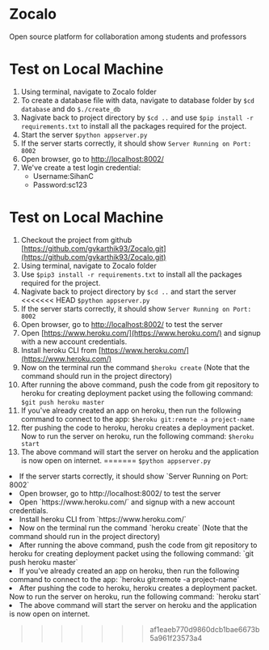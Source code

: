 


# Zocalo
Open source platform for collaboration among students and professors

# Test on Local Machine
1. Using terminal, navigate to Zocalo folder
2. To create a database file with data, navigate to database folder by
    `$cd database`
   and do
    `$./create_db`
3. Nagivate back to project directory by `$cd ..`
   and use `$pip install -r requirements.txt` to install all the packages required for the project.
4. Start the server
    `$python appserver.py`
5. If the server starts correctly, it should show
    `Server Running on Port:  8002`
6. Open browser, go to [http://localhost:8002/](http://localhost:8002/)
7. We've create a test login credential:
    - Username:SihanC
    - Password:sc123


# Test on Local Machine
1. Checkout the project from github [https://github.com/gvkarthik93/Zocalo.git](https://github.com/gvkarthik93/Zocalo.git)
2. Using terminal, navigate to Zocalo folder
3. Use `$pip3 install -r requirements.txt` to install all the packages required for the project.
4. Nagivate back to project directory by
    `$cd ..` and start the server
<<<<<<< HEAD
    `$python appserver.py`
5. If the server starts correctly, it should show
    `Server Running on Port:  8002`
6. Open browser, go to [http://localhost:8002/](http://localhost:8002/) to test the server
7. Open [https://www.heroku.com/](https://www.heroku.com/) and signup with a new account credentials.
8. Install heroku CLI from [https://www.heroku.com/](https://www.heroku.com/)
9. Now on the terminal run the command `$heroku create` (Note that the command should run in the project directory)
10. After running the above command, push the code from git repository to heroku for creating deployment packet using the following command: `$git push heroku master`
11. If you've already created an app on heroku, then run the following command to connect to the app: `$heroku git:remote -a project-name`
12. fter pushing the code to heroku, heroku creates a deployment packet. Now to run the server on heroku, run the following command: `$heroku start`
13. The above command will start the server on heroku and the application is now open on internet.
=======
    `$python appserver.py`</li>
  <li>If the server starts correctly, it should show
    `Server Running on Port:  8002`</li>
  <li>Open browser, go to http://localhost:8002/ to test the server</li>
  <li>Open `https://www.heroku.com/` and signup with a new account credentials.</li>
  <li>Install heroku CLI from `https://www.heroku.com/`</li>
  <li>Now on the terminal run the command `heroku create` (Note that the command should run in the project directory)</li>
  <li>After running the above command, push the code from git repository to heroku for creating deployment packet using the following command: `git push heroku master`</li>
  <li>If you've already created an app on heroku, then run the following command to connect to the app: `heroku git:remote -a project-name`</li>
  <li>After pushing the code to heroku, heroku creates a deployment packet. Now to run the server on heroku, run the following command: `heroku start`</li>
  <li>The above command will start the server on heroku and the application is now open on internet.</li>
</ol>

>>>>>>> af1eaeb770d9860dcb1bae6673b5a961f23573a4
